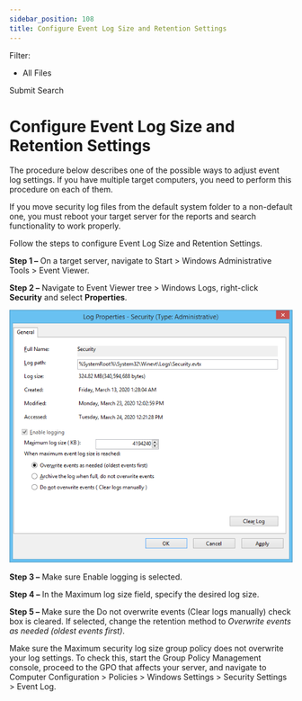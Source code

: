 ```yaml
---
sidebar_position: 108
title: Configure Event Log Size and Retention Settings
---
```


Filter: 

* All Files

Submit Search

# Configure Event Log Size and Retention Settings

The procedure below describes one of the possible ways to adjust event log settings. If you have multiple target computers, you need to perform this procedure on each of them.

If you move security log files from the default system folder to a non-default one, you must reboot your target server for the reports and search functionality to work properly.

Follow the steps to configure Event Log Size and Retention Settings.

**Step 1 –** On a target server, navigate to Start > Windows Administrative Tools > Event Viewer.

**Step 2 –** Navigate to Event Viewer tree > Windows Logs, right-click **Security** and select **Properties**.

[![Log Properties dialog box](../../../Resources/Images/Auditor/ManualConfig/ManualConfig_WS_EventViewerPr2016_thumb_0_0.png "Log Properties dialog box")](../../../Resources/Images/Auditor/ManualConfig/ManualConfig_WS_EventViewerPr2016.png)

**Step 3 –** Make sure Enable logging is selected.

**Step 4 –** In the Maximum log size field, specify the desired log size.

**Step 5 –** Make sure the Do not overwrite events (Clear logs manually) check box is cleared. If selected, change the retention method to *Overwrite events as needed (oldest events first)*.

Make sure the Maximum security log size group policy does not overwrite your log settings. To check this, start the Group Policy Management console, proceed to the GPO that affects your server, and navigate to Computer Configuration > Policies > Windows Settings > Security Settings > Event Log.